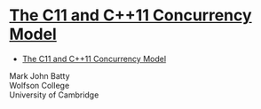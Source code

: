 # [The C11 and C++11 Concurrency Model](http://sigplan.org/Awards/Dissertation/2015_batty.pdf)

- [The C11 and C++11 Concurrency Model](#the-c11-and-c11-concurrency-model)

Mark John Batty  
Wolfson College  
University of Cambridge




